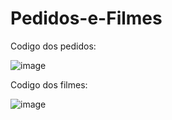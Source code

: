 # Pedidos-e-Filmes

<p> Codigo dos pedidos: <p>
  
![image](https://github.com/RenanZanollo/Pedidos-e-Filmes/assets/163452594/d76c9170-4415-4ef1-bb70-d0b5539cdead)

<p> Codigo dos filmes: </p>

![image](https://github.com/RenanZanollo/Pedidos-e-Filmes/assets/163452594/ece5b6ed-9c64-43d5-a1fb-985d5433413f)

